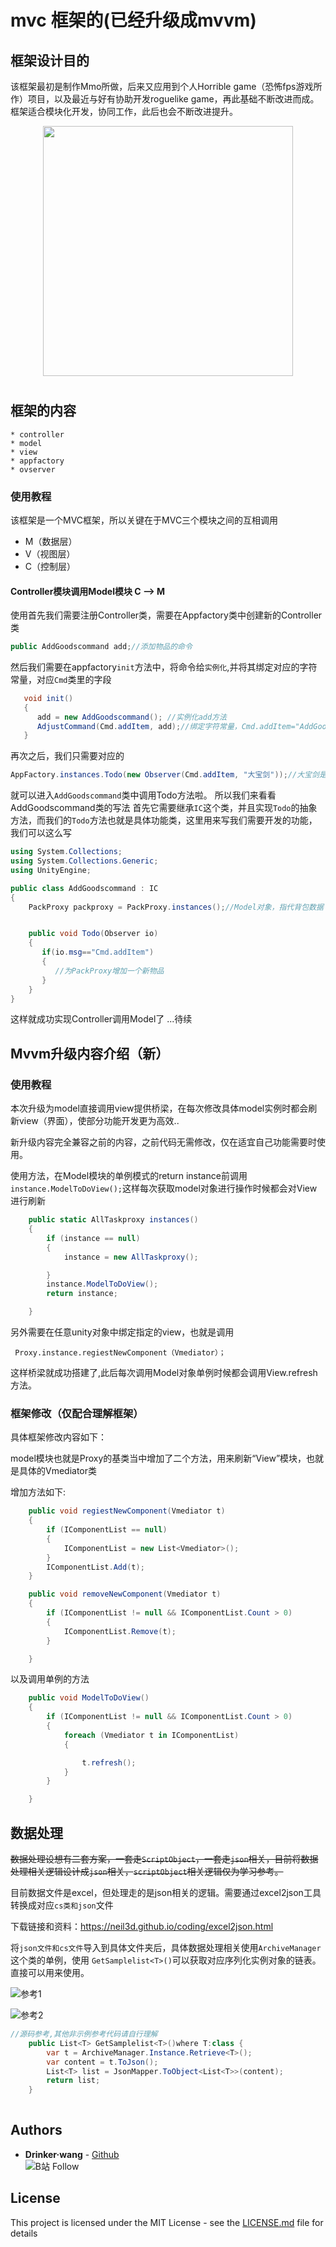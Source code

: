 # mvc 框架的(已经升级成mvvm)

## 框架设计目的
 该框架最初是制作Mmo所做，后来又应用到个人Horrible game（恐怖fps游戏所作）项目，以及最近与好有协助开发roguelike game，再此基础不断改进而成。框架适合模块化开发，协同工作，此后也会不断改进提升。

<p align="center">
    <img width="400px" src="https://github.com/Drinkwang/drinkwang.github.io/blob/master/img/git.png?raw=true">    
</p>

# 

## 框架的内容

```内容构成
* controller
* model
* view
* appfactory
* ovserver

```
### 使用教程
该框架是一个MVC框架，所以关键在于MVC三个模块之间的互相调用
* M（数据层）
* V（视图层）
* C（控制层）
#### Controller模块调用Model模块 C --> M 
使用首先我们需要注册Controller类，需要在Appfactory类中创建新的Controller类
```c#  
public AddGoodscommand add;//添加物品的命令
```
然后我们需要在appfactory`init`方法中，将命令给`实例化`,并将其绑定对应的字符常量，对应`Cmd`类里的字段
```c#   
   void init()
   {
      add = new AddGoodscommand(); //实例化add方法
      AdjustCommand(Cmd.addItem, add);//绑定字符常量，Cmd.addItem="AddGoodscommand"
   }
```
再次之后，我们只需要对应的
```c# 
AppFactory.instances.Todo(new Observer(Cmd.addItem, "大宝剑"));//大宝剑是参数，可省略
```
就可以进入`AddGoodscommand`类中调用Todo方法啦。
所以我们来看看AddGoodscommand类的写法
首先它需要继承`IC`这个类，并且实现`Todo`的抽象方法，而我们的`Todo`方法也就是具体功能类，这里用来写我们需要开发的功能，我们可以这么写
```c#   
using System.Collections;
using System.Collections.Generic;
using UnityEngine;

public class AddGoodscommand : IC
{
    PackProxy packproxy = PackProxy.instances();//Model对象，指代背包数据


    public void Todo(Observer io)
    {
       if(io.msg=="Cmd.addItem")
       {
          //为PackProxy增加一个新物品
       }
    }
}
```

这样就成功实现Controller调用Model了
...待续
## Mvvm升级内容介绍（新）

### 使用教程

本次升级为model直接调用view提供桥梁，在每次修改具体model实例时都会刷新view（界面），使部分功能开发更为高效..

新升级内容完全兼容之前的内容，之前代码无需修改，仅在适宜自己功能需要时使用。

使用方法，在Model模块的单例模式的return instance前调用`instance.ModelToDoView();`这样每次获取model对象进行操作时候都会对View进行刷新

```c#
    public static AllTaskproxy instances()
    {
        if (instance == null)
        {
            instance = new AllTaskproxy();

        }
        instance.ModelToDoView();
        return instance;

    }
```

另外需要在任意unity对象中绑定指定的view，也就是调用

` Proxy.instance.regiestNewComponent（Vmediator）；`

这样桥梁就成功搭建了,此后每次调用Model对象单例时候都会调用View.refresh方法。

### 框架修改（仅配合理解框架）

具体框架修改内容如下：

model模块也就是Proxy的基类当中增加了二个方法，用来刷新“View”模块，也就是具体的Vmediator类

增加方法如下:

```c#
    public void regiestNewComponent(Vmediator t)
    {
        if (IComponentList == null)
        {
            IComponentList = new List<Vmediator>();
        }
        IComponentList.Add(t);
    }

    public void removeNewComponent(Vmediator t)
    {
        if (IComponentList != null && IComponentList.Count > 0)
        {
            IComponentList.Remove(t);
        }

    }
```

以及调用单例的方法

```c#
    public void ModelToDoView()
    {
        if (IComponentList != null && IComponentList.Count > 0)
        {
            foreach (Vmediator t in IComponentList)
            {

                t.refresh();
            }
        }

    }
```

## 数据处理

~~数据处理设想有二套方案，一套走`ScriptObject`，一套走`json`相关，目前将数据处理相关逻辑设计成`json`相关，`scriptObject`相关逻辑仅为学习参考。~~

目前数据文件是excel，但处理走的是json相关的逻辑。需要通过excel2json工具转换成对应`cs类和json`文件

下载链接和资料：https://neil3d.github.io/coding/excel2json.html

将`json文件和cs文件`导入到具体文件夹后，具体数据处理相关使用`ArchiveManager`这个类的单例，使用 `GetSamplelist<T>()`可以获取对应序列化实例对象的链表。直接可以用来使用。

![参考1](https://github.com/Drinkwang/jekyll2/blob/master/assets/cooperation/json1.png?raw=true)

![参考2](https://github.com/Drinkwang/jekyll2/blob/master/assets/cooperation/json2.png?raw=true)

```c#
//源码参考,其他非示例参考代码请自行理解
    public List<T> GetSamplelist<T>()where T:class {
        var t = ArchiveManager.Instance.Retrieve<T>();
        var content = t.ToJson();
        List<T> list = JsonMapper.ToObject<List<T>>(content);
        return list;
    }
    
```




## Authors

* **Drinker·wang** - [Github](https://github.com/Drinkwang)
<br>![B站 Follow](https://space.bilibili.com/13061595)  

## License

This project is licensed under the MIT License - see the [LICENSE.md](LICENSE.md) file for details
